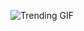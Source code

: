 
<!-- GIF_SECTION -->
![Trending GIF](https://media0.giphy.com/media/v1.Y2lkPThiYjIxNzcyeHV3b3BhYXBnZ3hzbWV0dDNpanFsNmc3dWp3dDVxdTJjemVidjkyaCZlcD12MV9naWZzX3NlYXJjaCZjdD1n/oaDcc0LTCuIAiGYrzn/giphy.gif)
<!-- END_GIF_SECTION -->
